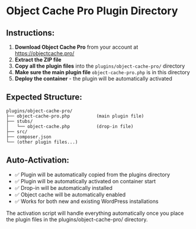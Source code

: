 # Object Cache Pro Plugin Directory

## Instructions:

1. **Download Object Cache Pro** from your account at https://objectcache.pro/
2. **Extract the ZIP file** 
3. **Copy all the plugin files** into the `plugins/object-cache-pro/` directory
4. **Make sure the main plugin file** `object-cache-pro.php` is in this directory
5. **Deploy the container** - the plugin will be automatically activated

## Expected Structure:
```
plugins/object-cache-pro/
├── object-cache-pro.php          (main plugin file)
├── stubs/
│   └── object-cache.php          (drop-in file)
├── src/
├── composer.json
└── (other plugin files...)
```

## Auto-Activation:
- ✅ Plugin will be automatically copied from the plugins directory
- ✅ Plugin will be automatically activated on container start
- ✅ Drop-in will be automatically installed
- ✅ Object cache will be automatically enabled
- ✅ Works for both new and existing WordPress installations

The activation script will handle everything automatically once you place the plugin files in the plugins/object-cache-pro/ directory.